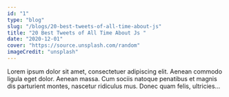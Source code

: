 ```yaml
---
id: "1"
type: "blog"
slug: "/blogs/20-best-tweets-of-all-time-about-js"
title: "20 Best Tweets of All Time About Js "
date: "2020-12-01"
cover: "https://source.unsplash.com/random"
imageCredit: "unsplash"
---
```


Lorem ipsum dolor sit amet, consectetuer adipiscing elit. Aenean commodo ligula eget dolor. Aenean massa. Cum sociis natoque penatibus et magnis dis parturient montes, nascetur ridiculus mus. Donec quam felis, ultricies...